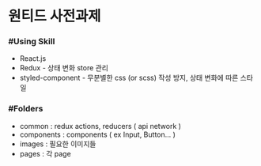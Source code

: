 # 원티드 사전과제

### #Using Skill

+ React.js
+ Redux - 상태 변화 store 관리
+ styled-component - 무분별한 css (or scss) 작성 방지, 상태 변화에 따른 스타일


### #Folders

+ common : redux actions, reducers ( api network )
+ components : components ( ex Input, Button... )
+ images : 필요한 이미지들
+ pages : 각 page
